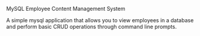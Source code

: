 MySQL Employee Content Management System

A simple mysql application that allows you to view employees in a database and perform basic CRUD operations through command line prompts.


